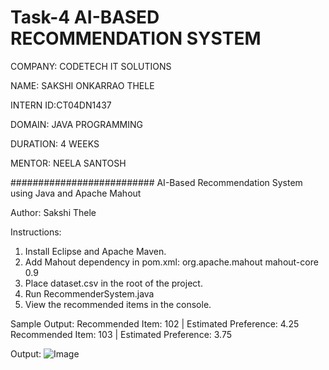 # Task-4 AI-BASED RECOMMENDATION SYSTEM

COMPANY: CODETECH IT SOLUTIONS

NAME: SAKSHI ONKARRAO THELE

INTERN ID:CT04DN1437

DOMAIN: JAVA PROGRAMMING

DURATION: 4 WEEKS

MENTOR: NEELA SANTOSH

##########################
AI-Based Recommendation System using Java and Apache Mahout

Author: Sakshi Thele

Instructions:
1. Install Eclipse and Apache Maven.
2. Add Mahout dependency in pom.xml:
   <dependency>
     <groupId>org.apache.mahout</groupId>
     <artifactId>mahout-core</artifactId>
     <version>0.9</version>
   </dependency>
3. Place dataset.csv in the root of the project.
4. Run RecommenderSystem.java
5. View the recommended items in the console.

Sample Output:
Recommended Item: 102 | Estimated Preference: 4.25
Recommended Item: 103 | Estimated Preference: 3.75


Output:
![Image](https://github.com/user-attachments/assets/fecd46bb-ae5b-494f-b97a-b83bf1c8aa3d)
